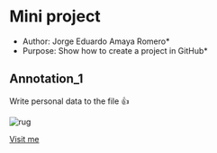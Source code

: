 # Mini project

* Author: Jorge Eduardo Amaya Romero*
* Purpose: Show how to create a project in GitHub*

## Annotation_1
Write personal data to the file :thumbsup:

![rug](https://www.rug.nl/_definition/shared/images/logo--en.png)

[Visit me](https://github.com/jorgeamaya)
